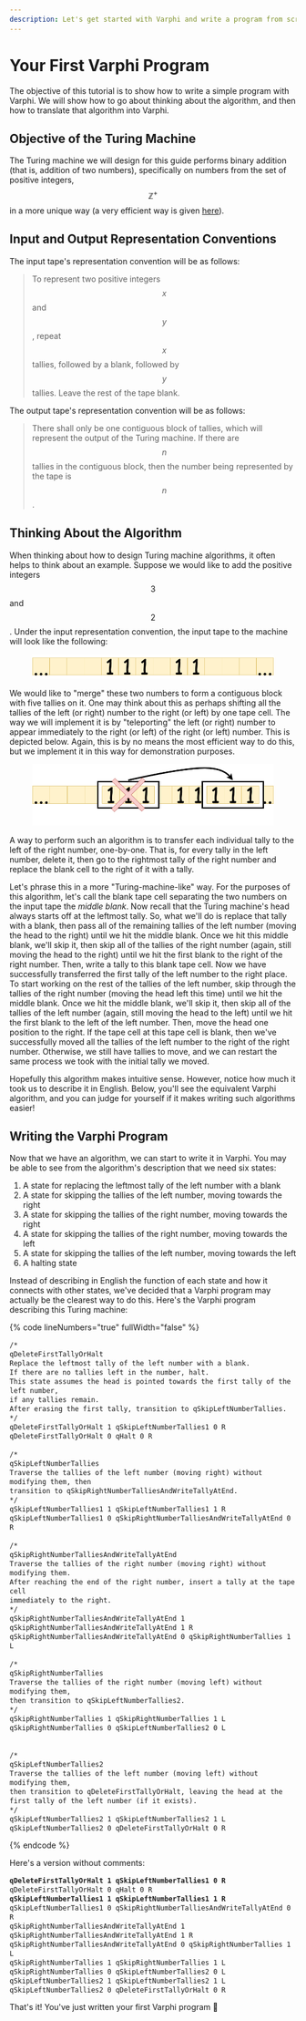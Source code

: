```yaml
---
description: Let's get started with Varphi and write a program from scratch.
---
```


# Your First Varphi Program

The objective of this tutorial is to show how to write a simple program with Varphi. We will show how to go about thinking about the algorithm, and then how to translate that algorithm into Varphi.

## Objective of the Turing Machine

The Turing machine we will design for this guide performs binary addition (that is, addition of two numbers), specifically on numbers from the set of positive integers, $$\mathbb{Z}^+$$ in a more unique way (a very efficient way is given [here](more-examples/add-two-numbers.md)).

## Input and Output Representation Conventions

The input tape's representation convention will be as follows:

> To represent two positive integers $$x$$ and $$y$$, repeat $$x$$ tallies, followed by a blank, followed by $$y$$ tallies. Leave the rest of the tape blank.&#x20;

The output tape's representation convention will be as follows:

> There shall only be one contiguous block of tallies, which will represent the output of the Turing machine. If there are $$n$$ tallies in the contiguous block, then the number being represented by the tape is $$n$$.

## Thinking About the Algorithm

When thinking about how to design Turing machine algorithms, it often helps to think about an example. Suppose we would like to add the positive integers $$3$$ and $$2$$. Under the input representation convention, the input tape to the machine will look like the following:

<figure><img src="../.gitbook/assets/TwoAndThreeOnTape.drawio (1) (1).png" alt=""><figcaption></figcaption></figure>

We would like to "merge" these two numbers to form a contiguous block with five tallies on it. One may think about this as perhaps shifting all the tallies of the left (or right) number to the right (or left) by one tape cell. The way we will implement it is by "teleporting" the left (or right) number to appear immediately to the right (or left) of the right (or left) number. This is depicted below. Again, this is by no means the most efficient way to do this, but we implement it in this way for demonstration purposes.

<figure><img src="../.gitbook/assets/TwoAndThreeOnTape.drawio (1) (3).png" alt=""><figcaption></figcaption></figure>

A way to perform such an algorithm is to transfer each individual tally to the left of the right number, one-by-one. That is, for every tally in the left number, delete it, then go to the rightmost tally of the right number and replace the blank cell to the right of it with a tally.&#x20;

Let's phrase this in a more "Turing-machine-like" way. For the purposes of this algorithm, let's call the blank tape cell separating the two numbers on the input tape the _middle blank_. Now recall that the Turing machine's head always starts off at the leftmost tally. So, what we'll do is replace that tally with a blank, then pass all of the remaining tallies of the left number (moving the head to the right) until we hit the middle blank. Once we hit this middle blank, we'll skip it, then skip all of the tallies of the right number (again, still moving the head to the right) until we hit the first blank to the right of the right number. Then, write a tally to this blank tape cell. Now we have successfully transferred the first tally of the left number to the right place. To start working on the rest of the tallies of the left number, skip through the tallies of the right number (moving the head left this time) until we hit the middle blank. Once we hit the middle blank, we'll skip it, then skip all of the tallies of the left number (again, still moving the head to the left) until we hit the first blank to the left of the left number. Then, move the head one position to the right. If the tape cell at this tape cell is blank, then we've successfully moved all the tallies of the left number to the right of the right number. Otherwise, we still have tallies to move, and we can restart the same process we took with the initial tally we moved.

Hopefully this algorithm makes intuitive sense. However, notice how much it took us to describe it in English. Below, you'll see the equivalent Varphi algorithm, and you can judge for yourself if it makes writing such algorithms easier!

## Writing the Varphi Program

Now that we have an algorithm, we can start to write it in Varphi. You may be able to see from the algorithm's description that we need six states:

1. A state for replacing the leftmost tally of the left number with a blank
2. A state for skipping the tallies of the left number, moving towards the right
3. A state for skipping the tallies of the right number, moving towards the right
4. A state for skipping the tallies of the right number, moving towards the left
5. A state for skipping the tallies of the left number, moving towards the left
6. A halting state

Instead of describing in English the function of each state and how it connects with other states, we've decided that a Varphi program may actually be the clearest way to do this. Here's the Varphi program describing this Turing machine:

{% code lineNumbers="true" fullWidth="false" %}
```clike
/*
qDeleteFirstTallyOrHalt
Replace the leftmost tally of the left number with a blank.
If there are no tallies left in the number, halt.
This state assumes the head is pointed towards the first tally of the left number,
if any tallies remain.
After erasing the first tally, transition to qSkipLeftNumberTallies.
*/
qDeleteFirstTallyOrHalt 1 qSkipLeftNumberTallies1 0 R
qDeleteFirstTallyOrHalt 0 qHalt 0 R

/*
qSkipLeftNumberTallies
Traverse the tallies of the left number (moving right) without modifying them, then
transition to qSkipRightNumberTalliesAndWriteTallyAtEnd.
*/
qSkipLeftNumberTallies1 1 qSkipLeftNumberTallies1 1 R
qSkipLeftNumberTallies1 0 qSkipRightNumberTalliesAndWriteTallyAtEnd 0 R

/*
qSkipRightNumberTalliesAndWriteTallyAtEnd
Traverse the tallies of the right number (moving right) without modifying them.
After reaching the end of the right number, insert a tally at the tape cell
immediately to the right.
*/
qSkipRightNumberTalliesAndWriteTallyAtEnd 1 qSkipRightNumberTalliesAndWriteTallyAtEnd 1 R
qSkipRightNumberTalliesAndWriteTallyAtEnd 0 qSkipRightNumberTallies 1 L

/*
qSkipRightNumberTallies
Traverse the tallies of the right number (moving left) without modifying them,
then transition to qSkipLeftNumberTallies2.
*/
qSkipRightNumberTallies 1 qSkipRightNumberTallies 1 L
qSkipRightNumberTallies 0 qSkipLeftNumberTallies2 0 L


/*
qSkipLeftNumberTallies2 
Traverse the tallies of the left number (moving left) without modifying them,
then transition to qDeleteFirstTallyOrHalt, leaving the head at the first tally of the left number (if it exists).
*/
qSkipLeftNumberTallies2 1 qSkipLeftNumberTallies2 1 L
qSkipLeftNumberTallies2 0 qDeleteFirstTallyOrHalt 0 R
```
{% endcode %}

Here's a version without comments:

<pre data-line-numbers><code><strong>qDeleteFirstTallyOrHalt 1 qSkipLeftNumberTallies1 0 R
</strong>qDeleteFirstTallyOrHalt 0 qHalt 0 R
<strong>qSkipLeftNumberTallies1 1 qSkipLeftNumberTallies1 1 R
</strong>qSkipLeftNumberTallies1 0 qSkipRightNumberTalliesAndWriteTallyAtEnd 0 R
qSkipRightNumberTalliesAndWriteTallyAtEnd 1 qSkipRightNumberTalliesAndWriteTallyAtEnd 1 R
qSkipRightNumberTalliesAndWriteTallyAtEnd 0 qSkipRightNumberTallies 1 L
qSkipRightNumberTallies 1 qSkipRightNumberTallies 1 L
qSkipRightNumberTallies 0 qSkipLeftNumberTallies2 0 L
qSkipLeftNumberTallies2 1 qSkipLeftNumberTallies2 1 L
qSkipLeftNumberTallies2 0 qDeleteFirstTallyOrHalt 0 R
</code></pre>

That's it! You've just written your first Varphi program :tada:
